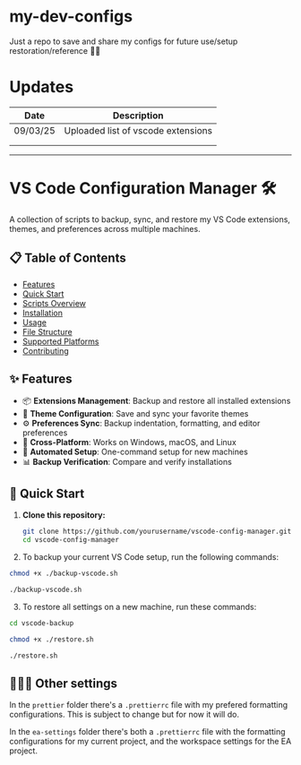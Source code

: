 # my-dev-configs

Just a repo to save and share my configs for future use/setup restoration/reference 💅🏻

# Updates

| Date     | Description                        |
| -------- | ---------------------------------- |
| 09/03/25 | Uploaded list of vscode extensions |
|          |                                    |
|          |                                    |

---

# VS Code Configuration Manager 🛠️

A collection of scripts to backup, sync, and restore my VS Code extensions, themes, and preferences across multiple machines.

## 📋 Table of Contents

-   [Features](#features)
-   [Quick Start](#quick-start)
-   [Scripts Overview](#scripts-overview)
-   [Installation](#installation)
-   [Usage](#usage)
-   [File Structure](#file-structure)
-   [Supported Platforms](#supported-platforms)
-   [Contributing](#contributing)

## ✨ Features

-   📦 **Extensions Management**: Backup and restore all installed extensions
-   🎨 **Theme Configuration**: Save and sync your favorite themes
-   ⚙️ **Preferences Sync**: Backup indentation, formatting, and editor preferences
-   🔄 **Cross-Platform**: Works on Windows, macOS, and Linux
-   🚀 **Automated Setup**: One-command setup for new machines
-   📊 **Backup Verification**: Compare and verify installations

## 🚀 Quick Start

1. **Clone this repository:**
    ```bash
    git clone https://github.com/yourusername/vscode-config-manager.git
    cd vscode-config-manager
    ```
2. To backup your current VS Code setup, run the following commands:

```bash
chmod +x ./backup-vscode.sh

./backup-vscode.sh
```

3. To restore all settings on a new machine, run these commands:

```bash
cd vscode-backup

chmod +x ./restore.sh

./restore.sh
```

## 👩🏻‍💻 Other settings

In the `prettier` folder there's a `.prettierrc` file with my prefered formatting configurations. This is subject to change but for now it will do.

In the `ea-settings` folder there's both a `.prettierrc` file with the formatting configurations for my current project, and the workspace settings for the EA project.
